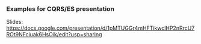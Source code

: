 ### Examples for CQRS/ES presentation

Slides: https://docs.google.com/presentation/d/1pMTUGGr4mHFTikwclHP2nRrcU7ROt9NFciuak6HsOik/edit?usp=sharing
